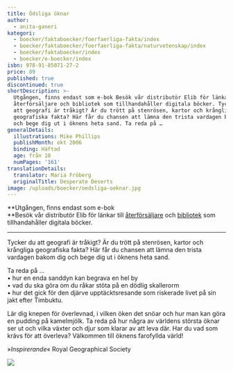 ```yaml
---
title: Ödsliga öknar
author:
  - anita-ganeri
kategori:
  - boecker/faktaboecker/foerfaerliga-fakta/index
  - boecker/faktaboecker/foerfaerliga-fakta/naturvetenskap/index
  - boecker/faktaboecker/index
  - boecker/e-boecker/index
isbn: 978-91-85071-27-2
price: 89
published: true
discontinued: true
shortDescription: >-
  Utgången, finns endast som e-bok Besök vår distributör Elib för länkar till
  återförsäljare och bibliotek som tillhandahåller digitala böcker. Tycker du
  att geografi är tråkigt? Är du trött på stenrösen, kartor och krångliga
  geografiska fakta? Här får du chansen att lämna den trista vardagen bakom dig
  och bege dig ut i öknens heta sand. Ta reda på …
generalDetails:
  illustrations: Mike Phillips
  publishMonth: okt 2006
  binding: Häftad
  age: från 10
  numPages: '161'
translationDetails:
  translator: Maria Fröberg
  originalTitle: Desperate Deserts
image: /uploads/boecker/oedsliga-oeknar.jpg
---
```

**Utgången, finns endast som e-bok  
**Besök vår distributör Elib för länkar till [återförsäljare](http://www2.elib.se/lista-pa-aterforsaljare) och [bibliotek](http://www2.elib.se/hitta-ett-bibliotek) som tillhandahåller digitala böcker.

* * *

Tycker du att geografi är tråkigt? Är du trött på stenrösen, kartor och krångliga geografiska fakta? Här får du chansen att lämna den trista vardagen bakom dig och bege dig ut i öknens heta sand.

Ta reda på …  
• hur en enda sanddyn kan begrava en hel by  
• vad du ska göra om du råkar stöta på en dödlig skallerorm  
• hur det gick för den djärve upptäcktsresande som riskerade livet på sin jakt efter Timbuktu.

Lär dig knepen för överlevnad, i vilken öken det snöar och hur man kan göra en pudding på kamelmjölk. Ta reda på hur några av världens största öknar ser ut och vilka växter och djur som klarar av att leva där. Har du vad som krävs för att överleva? Välkommen till öknens farofyllda värld!

»_Inspirerande_« Royal Geographical Society

![](/uploads/images/Oknar-s101.gif)

